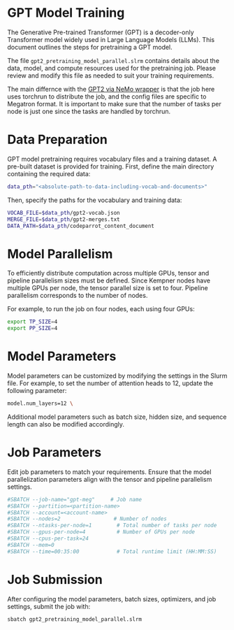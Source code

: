 
# GPT Model Training

The Generative Pre-trained Transformer (GPT) is a decoder-only Transformer model widely used in Large Language Models (LLMs). 
This document outlines the steps for pretraining a GPT model.

The file `gpt2_pretraining_model_parallel.slrm` contains details about the data, model, and compute resources used for the pretraining job. 
Please review and modify this file as needed to suit your training requirements.

The main differnce with the [GPT2 via NeMo wrapper](https://github.com/KempnerInstitute/nvidia-nemo-workflows/tree/main/pretraining/gpt2_pretraining_codeparrot) is that the job here uses torchrun to distribute the job, and the config files are specific to Megatron format. It is important to make sure that the number of tasks per node is just one since the tasks are handled by torchrun. 

# Data Preparation

GPT model pretraining requires vocabulary files and a training dataset. A pre-built dataset is provided for training. 
First, define the main directory containing the required data:

```bash
data_pth="<absolute-path-to-data-including-vocab-and-documents>"
```

Then, specify the paths for the vocabulary and training data:

```bash
VOCAB_FILE=$data_pth/gpt2-vocab.json
MERGE_FILE=$data_pth/gpt2-merges.txt
DATA_PATH=$data_pth/codeparrot_content_document
```

# Model Parallelism

To efficiently distribute computation across multiple GPUs, tensor and pipeline parallelism sizes must be defined. 
Since Kempner nodes have multiple GPUs per node, the tensor parallel size is set to four. 
Pipeline parallelism corresponds to the number of nodes.

For example, to run the job on four nodes, each using four GPUs:

```bash
export TP_SIZE=4
export PP_SIZE=4
```

# Model Parameters

Model parameters can be customized by modifying the settings in the Slurm file. 
For example, to set the number of attention heads to 12, update the following parameter:

```bash
model.num_layers=12 \
```

Additional model parameters such as batch size, hidden size, and sequence length can also be modified accordingly.

# Job Parameters

Edit job parameters to match your requirements. Ensure that the model parallelization parameters align with the tensor and pipeline parallelism settings.

```bash
#SBATCH --job-name="gpt-meg"     # Job name
#SBATCH --partition=<partition-name>
#SBATCH --account=<account-name>
#SBATCH --nodes=2                 # Number of nodes
#SBATCH --ntasks-per-node=1        # Total number of tasks per node
#SBATCH --gpus-per-node=4          # Number of GPUs per node
#SBATCH --cpus-per-task=24
#SBATCH --mem=0
#SBATCH --time=00:35:00            # Total runtime limit (HH:MM:SS)
```

# Job Submission

After configuring the model parameters, batch sizes, optimizers, and job settings, submit the job with:

```bash
sbatch gpt2_pretraining_model_parallel.slrm
```


